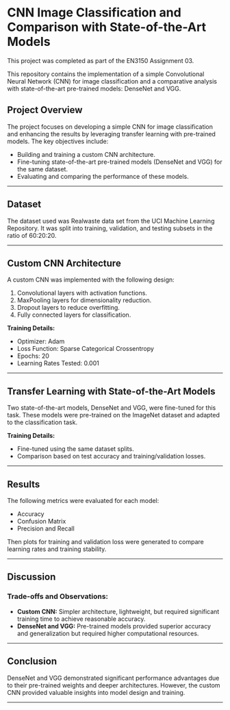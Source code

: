 # CNN Image Classification and Comparison with State-of-the-Art Models
This project was completed as part of the EN3150 Assignment 03.

This repository contains the implementation of a simple Convolutional Neural Network (CNN) for image classification and a comparative analysis with state-of-the-art pre-trained models: DenseNet and VGG.

## Project Overview

The project focuses on developing a simple CNN for image classification and enhancing the results by leveraging transfer learning with pre-trained models. The key objectives include:

- Building and training a custom CNN architecture.
- Fine-tuning state-of-the-art pre-trained models (DenseNet and VGG) for the same dataset.
- Evaluating and comparing the performance of these models.

---

## Dataset

The dataset used was Realwaste data set from the UCI Machine Learning Repository. It was split into training, validation, and testing subsets in the ratio of 60:20:20.

---

## Custom CNN Architecture

A custom CNN was implemented with the following design:
1. Convolutional layers with activation functions.
2. MaxPooling layers for dimensionality reduction.
3. Dropout layers to reduce overfitting.
4. Fully connected layers for classification.

**Training Details:**
- Optimizer: Adam
- Loss Function: Sparse Categorical Crossentropy
- Epochs: 20
- Learning Rates Tested: 0.001

---

## Transfer Learning with State-of-the-Art Models

Two state-of-the-art models, DenseNet and VGG, were fine-tuned for this task. These models were pre-trained on the ImageNet dataset and adapted to the classification task.

**Training Details:**
- Fine-tuned using the same dataset splits.
- Comparison based on test accuracy and training/validation losses.

---

## Results

The following metrics were evaluated for each model:
- Accuracy
- Confusion Matrix
- Precision and Recall

Then plots for training and validation loss were generated to compare learning rates and training stability.

---

## Discussion

### Trade-offs and Observations:
- **Custom CNN:** Simpler architecture, lightweight, but required significant training time to achieve reasonable accuracy.
- **DenseNet and VGG:** Pre-trained models provided superior accuracy and generalization but required higher computational resources.

---

## Conclusion

DenseNet and VGG demonstrated significant performance advantages due to their pre-trained weights and deeper architectures. However, the custom CNN provided valuable insights into model design and training.

---

